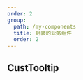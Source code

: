 ```yaml
---
order: 2
group:
  path: /my-components
  title: 封装的业务组件
  order: 2
---
```


## CustTooltip

<code src="./index.tsx" title='CustTooltip' desc='省略文字组件'></code>

<API src="./index.tsx" ></API>

